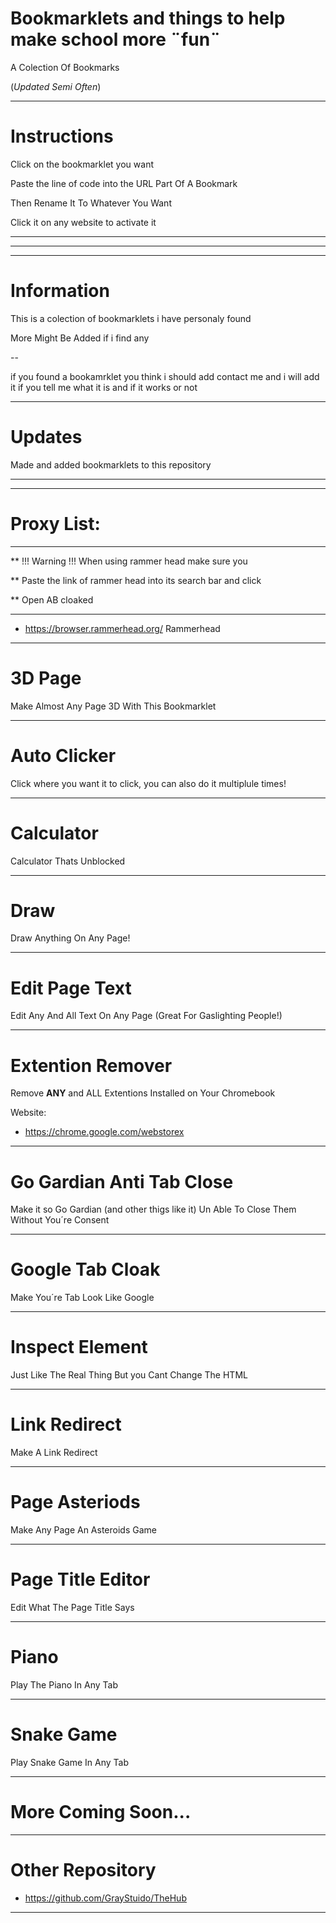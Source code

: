 # Bookmarklets and things to help make school more ¨fun¨
A Colection Of Bookmarks

(*Updated Semi Often*)

-------------------------------------------------

# Instructions
Click on the bookmarklet you want

Paste the line of code into the URL Part Of A Bookmark

Then Rename It To Whatever You Want

Click it on any website to activate it

-------------------------------------------------
----------
-------------------------------------------------
# Information
This is a colection of bookmarklets i have personaly found

More Might Be Added if i find any

--

if you found a bookamrklet you think i should add contact me
and i will add it if you tell me what it is and if it works or not

-------------------------------------------------
# Updates

Made and added bookmarklets to this repository

-------------------------------------------------
----------
# Proxy List:

----
** !!! Warning !!!
When using rammer head make sure you

** Paste the link of rammer head into its search bar and click

** Open AB cloaked

-----
- https://browser.rammerhead.org/ Rammerhead

-------------------------------------------------

# 3D Page

Make Almost Any Page 3D With This Bookmarklet

-------------------------------------------------

# Auto Clicker

Click where you want it to click, you can also do it multiplule times!

-------------------------------------------------

# Calculator

Calculator Thats Unblocked

-------------------------------------------------

# Draw

Draw Anything On Any Page!

-------------------------------------------------

# Edit Page Text

Edit Any And All Text On Any Page (Great For Gaslighting People!)

-------------------------------------------------

#  Extention Remover

Remove **ANY** and ALL Extentions Installed on Your Chromebook

Website:
- https://chrome.google.com/webstorex

-------------------------------------------------

# Go Gardian Anti Tab Close

Make it so Go Gardian (and other thigs like it) Un Able To Close Them Without You´re Consent

-------------------------------------------------

# Google Tab Cloak

Make You´re Tab  Look Like Google

-------------------------------------------------

# Inspect Element

Just Like The Real Thing But you Cant Change The HTML

-------------------------------------------------

# Link Redirect

Make A Link Redirect

-------------------------------------------------

# Page Asteriods

Make Any Page An Asteroids Game

-------------------------------------------------

# Page Title Editor

Edit What The Page Title Says

-------------------------------------------------

# Piano

Play The Piano In Any Tab

-------------------------------------------------

# Snake Game

Play Snake Game In Any Tab

-------------------------------------------------

# More Coming Soon...

-------------------------------------------------
# Other Repository

- https://github.com/GrayStuido/TheHub

-------------------------------------------------

